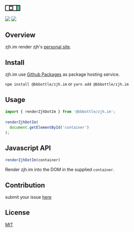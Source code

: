 <img src="docs/images/logo.png?raw=true" alt="zjh.im logo" width="50" >
<br/>
<p>
  <img src="https://img.shields.io/github/package-json/v/bbbottle/zjh.im?color=rgb%2881%2C%20196%2C%20159%29" />
  <img src="https://img.shields.io/github/last-commit/bbbottle/zjh.im?color=%23ff8888" />
</p>

## Overview

zjh.im render zjh's [personal site](https://zjh.im).

## Install
zjh.im use [Github Packages](https://docs.github.com/en/packages/learn-github-packages/about-github-packages) as package hosting service.

`npm install @bbbottle/zjh.im` or `yarn add @bbbottle/zjh.im`
## Usage
```javascript
import { renderZjhDotIm } from '@bbbottle/zjh.im';

renderZjhDotIm(
  document.getElementById('container')
);
```
## Javascript API
```javascript
renderZjhDotIm(container)
```
Render zjh.im into the DOM in the supplied `container`.
## Contribution
submit your issue [here](https://github.com/bbbottle/zjh.im/issues)

## License
[MIT](https://github.com/bbbottle/zjh.im/blob/main/LICENSE)
